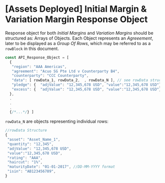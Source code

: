 # [Assets Deployed] Initial Margin & Variation Margin Response Object

 Response object for both _Initial Margins_ and _Variation Margins_ should be structured as: Arrays of Objects. Each Object represents an _Agreeement_, later to be displayed as a _Group Of Rows_, which may be referred to as a `rowBlock` in this document.

```javascript
const API_Response_Object = [
  {
   "region": "AAA Americas",
   "agreement": "Acuo SG Pte Ltd v Counterparty B4",
   "counterparty": "CCC Counterparty",
   "data": [ rowData_1, rowData_2,  , rowData_N ], // see rowData structure
   "pledge": {  "adjValue": "12,345,678 USD", "value":"12,345,678 USD"},
   "excess": {  "adjValue": "12,345,678 USD", "value":"12,345,678 USD"}
  },
  .
  .
  .
  {/*...*/} ]
```
`rowData_N` are objects representing individual rows:
```javascript
//rowData Structure
{
 "asset": "Asset_Name_1",
 "quantity": "12,345",
 "adjValue": "12,345,678 USD",
 "value":"12,345,678 USD",
 "rating": "AAA",
 "haircut": "1%",
 "maturityDate": "01-01-2017", //DD-MM-YYYY format
 "isin": "AB123456789",
}
```
